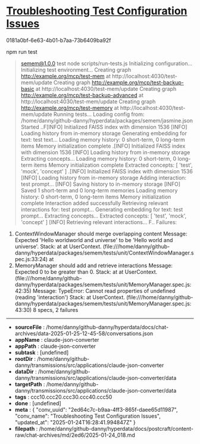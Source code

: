 # [Troubleshooting Test Configuration Issues](https://claude.ai/chat/2ed64c7c-b9aa-4ff3-865f-daee65d11987)

0181a0bf-6e63-4b01-b7aa-73b6409ba92f

npm run test
> semem@1.0.0 test
> node scripts/run-tests.js
Initializing configuration...
Initializing test environment...
Creating graph http://example.org/mcp/test-mem at http://localhost:4030/test-mem/update
Creating graph http://example.org/mcp/test-backup-basic at http://localhost:4030/test-mem/update
Creating graph http://example.org/mcp/test-backup-advanced at http://localhost:4030/test-mem/update
Creating graph http://example.org/mcp/test-memory at http://localhost:4030/test-mem/update
Running tests...
Loading config from: /home/danny/github-danny/hyperdata/packages/semem/jasmine.json
Started
..F[INFO] Initialized FAISS index with dimension 1536
[INFO] Loading history from in-memory storage
Generating embedding for text: test text...
Loading memory history: 0 short-term, 0 long-term items
Memory initialization complete
.[INFO] Initialized FAISS index with dimension 1536
[INFO] Loading history from in-memory storage
Extracting concepts...
Loading memory history: 0 short-term, 0 long-term items
Memory initialization complete
Extracted concepts: [ 'test', 'mock', 'concept' ]
.[INFO] Initialized FAISS index with dimension 1536
[INFO] Loading history from in-memory storage
Adding interaction: test prompt...
[INFO] Saving history to in-memory storage
[INFO] Saved 1 short-term and 0 long-term memories
Loading memory history: 0 short-term, 0 long-term items
Memory initialization complete
Interaction added successfully
Retrieving relevant interactions for: test prompt...
Generating embedding for text: test prompt...
Extracting concepts...
Extracted concepts: [ 'test', 'mock', 'concept' ]
[INFO] Retrieving relevant interactions...
F..
Failures:
1) ContextWindowManager should merge overlapping content
  Message:
    Expected 'Hello worldworld and universe' to be 'Hello world and universe'.
  Stack:
        at <Jasmine>
        at UserContext.<anonymous> (file:///home/danny/github-danny/hyperdata/packages/semem/tests/unit/ContextWindowManager.spec.js:33:24)
        at <Jasmine>
2) MemoryManager should add and retrieve interactions
  Message:
    Expected 0 to be greater than 0.
  Stack:
        at <Jasmine>
        at UserContext.<anonymous> (file:///home/danny/github-danny/hyperdata/packages/semem/tests/unit/MemoryManager.spec.js:42:35)
  Message:
    TypeError: Cannot read properties of undefined (reading 'interaction')
  Stack:
        at UserContext.<anonymous> (file:///home/danny/github-danny/hyperdata/packages/semem/tests/unit/MemoryManager.spec.js:43:30)
8 specs, 2 failures

---

* **sourceFile** : /home/danny/github-danny/hyperdata/docs/chat-archives/data-2025-01-25-12-45-58/conversations.json
* **appName** : claude-json-converter
* **appPath** : claude-json-converter
* **subtask** : [undefined]
* **rootDir** : /home/danny/github-danny/transmissions/src/applications/claude-json-converter
* **dataDir** : /home/danny/github-danny/transmissions/src/applications/claude-json-converter/data
* **targetPath** : /home/danny/github-danny/transmissions/src/applications/claude-json-converter/data
* **tags** : ccc10.ccc20.ccc30.ccc40.ccc50
* **done** : [undefined]
* **meta** : {
  "conv_uuid": "2ed64c7c-b9aa-4ff3-865f-daee65d11987",
  "conv_name": "Troubleshooting Test Configuration Issues",
  "updated_at": "2025-01-24T16:28:41.994847Z"
}
* **filepath** : /home/danny/github-danny/hyperdata/docs/postcraft/content-raw/chat-archives/md/2ed6/2025-01-24_018.md